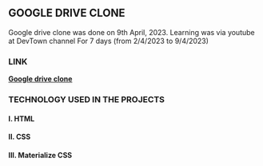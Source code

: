 ## GOOGLE DRIVE CLONE

Google drive clone was done on 9th April, 2023. 
Learning was via youtube at DevTown channel
For 7 days (from 2/4/2023 to 9/4/2023)

### LINK

**[Google drive clone](https://805fze.csb.app/)**

### TECHNOLOGY USED IN THE PROJECTS

#### I. HTML
#### II. CSS
#### III. Materialize CSS